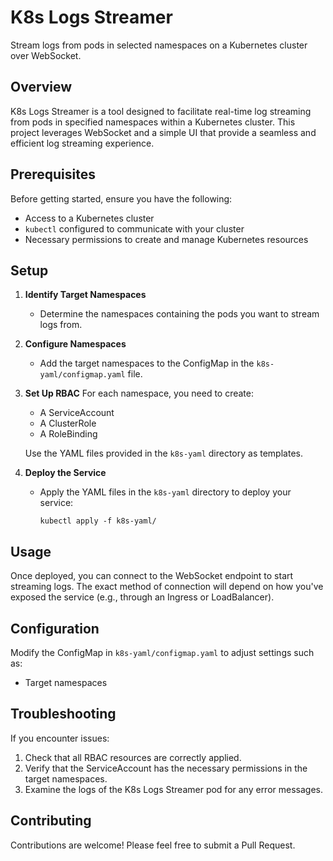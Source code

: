 # K8s Logs Streamer

Stream logs from pods in selected namespaces on a Kubernetes cluster over WebSocket.

## Overview

K8s Logs Streamer is a tool designed to facilitate real-time log streaming from pods in specified namespaces within a Kubernetes cluster. This project leverages WebSocket and a simple UI that provide a seamless and efficient log streaming experience.

## Prerequisites

Before getting started, ensure you have the following:

- Access to a Kubernetes cluster
- `kubectl` configured to communicate with your cluster
- Necessary permissions to create and manage Kubernetes resources

## Setup

1. **Identify Target Namespaces**
   - Determine the namespaces containing the pods you want to stream logs from.

2. **Configure Namespaces**
   - Add the target namespaces to the ConfigMap in the `k8s-yaml/configmap.yaml` file.

3. **Set Up RBAC**
   For each namespace, you need to create:
   - A ServiceAccount
   - A ClusterRole
   - A RoleBinding
   
   Use the YAML files provided in the `k8s-yaml` directory as templates.

4. **Deploy the Service**
   - Apply the YAML files in the `k8s-yaml` directory to deploy your service:
     ```
     kubectl apply -f k8s-yaml/
     ```

## Usage

Once deployed, you can connect to the WebSocket endpoint to start streaming logs. The exact method of connection will depend on how you've exposed the service (e.g., through an Ingress or LoadBalancer).

## Configuration

Modify the ConfigMap in `k8s-yaml/configmap.yaml` to adjust settings such as:
- Target namespaces

## Troubleshooting

If you encounter issues:
1. Check that all RBAC resources are correctly applied.
2. Verify that the ServiceAccount has the necessary permissions in the target namespaces.
3. Examine the logs of the K8s Logs Streamer pod for any error messages.

## Contributing

Contributions are welcome! Please feel free to submit a Pull Request.

